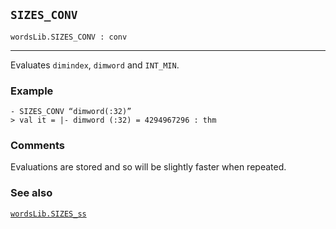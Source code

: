 ## `SIZES_CONV`

``` hol4
wordsLib.SIZES_CONV : conv
```

------------------------------------------------------------------------

Evaluates `dimindex`, `dimword` and `INT_MIN`.

### Example

``` hol4
- SIZES_CONV “dimword(:32)”
> val it = |- dimword (:32) = 4294967296 : thm
```

### Comments

Evaluations are stored and so will be slightly faster when repeated.

### See also

[`wordsLib.SIZES_ss`](#wordsLib.SIZES_ss)
